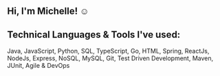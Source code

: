 ## Hi, I'm Michelle! :relaxed:

## Technical Languages & Tools I've used:
Java, JavaScript, Python, SQL, TypeScript, Go, HTML, Spring, ReactJs, NodeJs, Express, NoSQL, MySQL, Git, Test Driven Development, Maven, JUnit, Agile & DevOps

